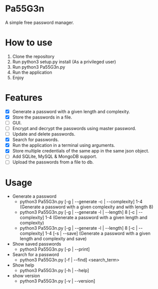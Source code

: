 # Pa55G3n
A simple free password manager.

# How to use
1. Clone the repository
2. Run python3 setup.py install (As a privileged user)
3. Run python3 Pa55G3n.py
4. Run the application
5. Enjoy

# Features
- [X] Generate a password with a given length and complexity.
- [X] Store the passwords in a file.
- [ ] GUI.
- [ ] Encrypt and decrypt the passwords using master password.
- [ ] Update and delete passwords.
- [X] Search for passwords.
- [X] Run the application in a terminal using arguments.
- [X] Store multiple credentials of the same app in the same json object.
- [ ] Add SQLite, MySQL & MongoDB support.
- [ ] Upload the passwords from a file to db.

# Usage
* Generate a password
    - python3 Pa55G3n.py [-g | --generate -c | --complexity] 1-4 (Generate a password with a given complexity and with length 8)
    - python3 Pa55G3n.py [-g | --generate -l | --length] 8 [-c | --complexity] 1-4 (Generate a password with a given length and complexity)
    - python3 Pa55G3n.py [-g | --generate -l | --length] 8 [-c | --complexity] 1-4 [-s | --save] (Generate a password with a given length and complexity and save)
* Show saved passwords
    - python3 Pa55G3n.py [-p | --print]
* Search for a password
    - python3 Pa55G3n.py [-f | --find] <search_term>
* Show help
    - python3 Pa55G3n.py [-h | --help]
* show version
    - python3 Pa55G3n.py [-v | --version]